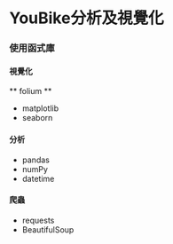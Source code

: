 # YouBike分析及視覺化
### 使用函式庫
####     視覺化
** folium **
* matplotlib
* seaborn
#### 分析
* pandas
* numPy
* datetime
#### 爬蟲
* requests
* BeautifulSoup
